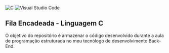 ![C](https://img.shields.io/badge/c-%2300599C.svg?style=for-the-badge&logo=c&logoColor=white)
![Visual Studio Code](https://img.shields.io/badge/Visual%20Studio%20Code-0078d7.svg?style=for-the-badge&logo=visual-studio-code&logoColor=white)
## Fila Encadeada - Linguagem C

O objetivo do repositório é armazenar o código desenvolvido durante a aula de programação estruturada no meu tecnólogo de desenvolvimento Back-End.
